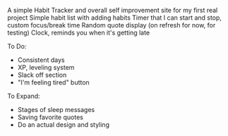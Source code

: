A simple Habit Tracker and overall self improvement site for my first real project
Simple habit list with adding habits
Timer that I can start and stop, custom focus/break time
Random quote display (on refresh for now, for testing)
Clock, reminds you when it's getting late

To Do:
 - Consistent days
 - XP, leveling system
 - Slack off section
 - "I'm feeling tired" button

To Expand:
 - Stages of sleep messages
 - Saving favorite quotes
 - Do an actual design and styling